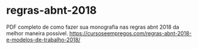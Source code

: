 # regras-abnt-2018
PDF completo de como fazer sua monografia nas regras abnt 2018 da melhor maneira possível.
https://cursoseempregos.com/regras-abnt-2018-e-modelos-de-trabalho-2018/
